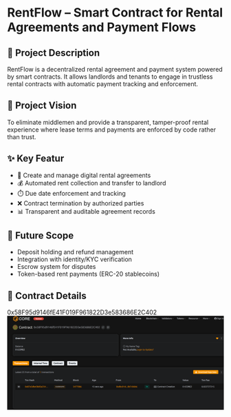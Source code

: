 # RentFlow – Smart Contract for Rental Agreements and    Payment Flows

## 📄 Project   Description

RentFlow is a decentralized rental agreement and payment system powered by smart contracts. It allows landlords and tenants to engage in trustless rental contracts with automatic payment tracking and enforcement.    

## 🎯 Project Vision

To eliminate middlemen and provide a transparent, tamper-proof rental experience where lease terms and payments are enforced by code rather than trust.

## ✨ Key Featur

- 🏡 Create and manage digital rental agreements
- 💰 Automated rent collection and transfer to landlord
- ⏱️ Due date enforcement and tracking
- ❌ Contract termination by authorized parties
- 📊 Transparent and auditable agreement records

## 🔮 Future Scope

- Deposit holding and refund management
- Integration with identity/KYC verification
- Escrow system for disputes
- Token-based rent payments (ERC-20 stablecoins)

## 📜 Contract Details
0x58F95d9146fE41F019F961822D3e583686E2C402
![alt text](image.png)
